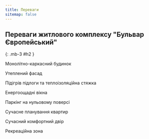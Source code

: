 ```yaml
---
title: Переваги
sitemap: false
---
```


## Переваги житлового комплексу "Бульвар Європейський"
{: .mb-3 #h2 }

Монолітно-каркасний будинок

Утеплений фасад

Підігрів підлоги та теплоізоляційна стяжка

Енергоощадні вікна

Паркінг на нульовому поверсі

Сучасне планування квартир

Сучасний комфортний двір

Рекреаційна зона
